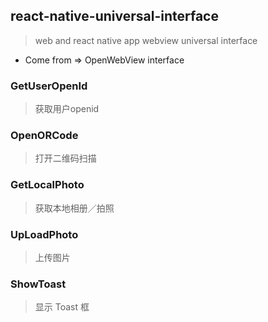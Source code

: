## react-native-universal-interface

> web and react native app webview universal interface

- Come from => OpenWebView interface

### GetUserOpenId

> 获取用户openid

### OpenORCode

> 打开二维码扫描

### GetLocalPhoto

> 获取本地相册／拍照

### UpLoadPhoto

> 上传图片

### ShowToast

> 显示 Toast 框
